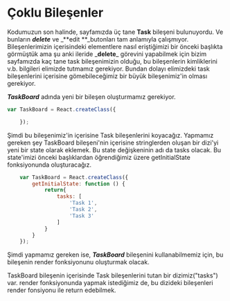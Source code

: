# Çoklu Bileşenler

Kodumuzun son halinde, sayfamızda üç tane **Task** bileşeni bulunuyordu. Ve bunların _**delete**_ ve _**edit **\_butonları tam anlamıyla çalışmıyor. Bileşenlerimizin içerisindeki elementlere nasıl eriştiğimizi bir önceki başlıkta görmüştük ama şu anki ileride _**delete**\_ görevini yapabilmek için bizim sayfamızda kaç tane task bileşenimizin olduğu, bu bileşenlerin kimliklerini v.b. bilgileri elimizde tutmamız gerekiyor. Bundan dolayı elimizdeki task bileşenlerini içerisine gömebileceğimiz bir büyük bileşenimiz'in olması gerekiyor.

_**TaskBoard**_ adında yeni bir bileşen oluşturmamız gerekiyor.

```js
var TaskBoard = React.createClass({

    });
```

Şimdi bu bileşenimiz'in içerisine Task bileşenlerini koyacağız. Yapmamız gereken şey TaskBoard bileşeni'nin içerisine stringlerden oluşan bir dizi'yi yeni bir state olarak eklemek. Bu state değişkeninin adı da tasks olacak. Bu state'imizi önceki başlıklardan öğrendiğimiz üzere getInitialState fonksiyonunda oluşturacağız.

```js
    var TaskBoard = React.createClass({
        getInitialState: function () {
            return{
                tasks: [
                    'Task 1',
                    'Task 2',
                    'Task 3'
                ]
            }
        }
    });
```

Şimdi yapmamız gereken ise, _**TaskBoard**_ bileşenini kullanabilmemiz için, bu bileşenin render fonksiyonunu oluşturmak olacak.

 TaskBoard bileşenin içerisinde Task bileşenlerini tutan bir dizimiz\("tasks"\) var. render fonksiyonunda yapmak istediğimiz de, bu dizideki bileşenleri render fonsiyonu ile return edebilmek.

